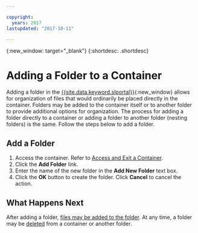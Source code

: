 ```yaml
---

copyright:
  years: 2017
lastupdated: "2017-10-11"

---
```

{:new_window: target="_blank"}
{:shortdesc: .shortdesc}

# Adding a Folder to a Container

Adding a folder in the [{{site.data.keyword.slportal}}](https://control.softlayer.com/){:new_window} allows for organization of files that would ordinarily be placed directly in the container. Folders may be added to the container itself or to another folder to provide additional options for organization. The process for adding a folder directly to a container or adding a folder to another folder (nesting folders) is the same. Follow the steps below to add a folder.

## Add a Folder

1. Access the container. Refer to [Access and Exit a Container](access-and-exit-container.html).
2. Click the **Add Folder** link.
3. Enter the name of the new folder in the **Add New Folder** text box.
4. Click the **OK** button to create the folder. Click **Cancel** to cancel the action.

## What Happens Next

After adding a folder, [files may be added to the folder](add-object-file.html). At any time, a folder may be [deleted](delete-object-cluster.html) from a container or another folder.
